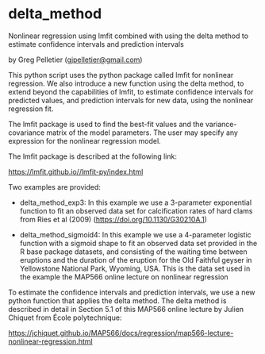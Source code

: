 # delta_method

Nonlinear regression using lmfit combined with using the delta method to estimate confidence intervals and prediction intervals

by Greg Pelletier (gjpelletier@gmail.com)

This python script uses the python package called lmfit for nonlinear regression. We also introduce a new function using the delta method, to extend beyond the capabilities of lmfit, to estimate confidence intervals for predicted values, and prediction intervals for new data, using the nonlinear regression fit.

The lmfit package is used to find the best-fit values and the variance-covariance matrix of the model parameters. The user may specify any expression for the nonlinear regression model. 

The lmfit package is described at the following link:

https://lmfit.github.io//lmfit-py/index.html

Two examples are provided: 

- delta_method_exp3: In this example we use a 3-parameter exponential function to fit an observed data set for calcification rates of hard clams from Ries et al (2009) (https://doi.org/10.1130/G30210A.1)

- delta_method_sigmoid4: In this example we use a 4-parameter logistic function with a sigmoid shape to fit an observed data set provided in the R base package datasets, and consisting of the waiting time between eruptions and the duration of the eruption for the Old Faithful geyser in Yellowstone National Park, Wyoming, USA. This is the data set used in the example the MAP566 online lecture on nonlinear regression

To estimate the confidence intervals and prediction intervals, we use a new python function that applies the delta method. The delta method is described in detail in Section 5.1 of this MAP566 online lecture by Julien Chiquet from École polytechnique:

https://jchiquet.github.io/MAP566/docs/regression/map566-lecture-nonlinear-regression.html

